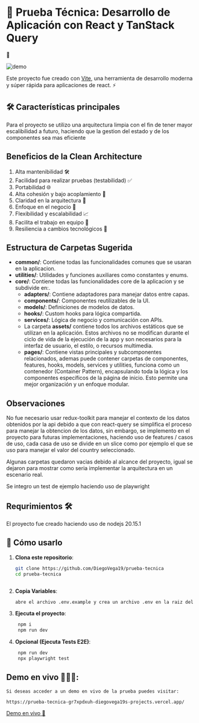 # 🚀 Prueba Técnica: Desarrollo de Aplicación con React y TanStack Query
 🌟
 
 ![demo](https://github.com/user-attachments/assets/4e4f1454-691f-4094-999f-6f5f0b87d311)


Este proyecto fue creado con [Vite](https://vitejs.dev), una herramienta de desarrollo moderna y súper rápida para aplicaciones de react. ⚡

## 🛠️ Características principales

 Para el proyecto se utilizo una arquitectura limpia con el fin de tener mayor escalibilidad a futuro, haciendo que la gestion del estado y de los componentes  sea mas eficiente

## Beneficios de la Clean Architecture



1. Alta mantenibilidad 🛠️  
3. Facilidad para realizar pruebas (testabilidad) ✅  
4. Portabilidad 🌐  
5. Alta cohesión y bajo acoplamiento 🤝  
6. Claridad en la arquitectura 🧠  
7. Enfoque en el negocio 💼  
8. Flexibilidad y escalabilidad 📈  
9. Facilita el trabajo en equipo 🤲  
10. Resiliencia a cambios tecnológicos 🔄  


## Estructura de Carpetas Sugerida
- **common/**: Contiene todas las funcionalidades comunes que se usaran en la aplicacion.
- **utilities/**: Utilidades y funciones auxiliares como constantes y enums.
- **core/**: Contiene todas las funcionalidades core de la aplicacion y se subdivide en:.
    - **adapters/**: Contiene adaptadores para manejar datos entre capas.
    - **components/**: Componentes reutilizables de la UI.
    - **models/**: Definiciones de modelos de datos.
    - **hooks/**: Custom hooks para lógica compartida.
    - **services/**: Lógica de negocio y comunicación con APIs.
    - La carpeta **assets/** contiene todos los archivos estáticos que se utilizan en la aplicación. Estos archivos no se modifican durante el ciclo de vida de la ejecución de la app y son necesarios para la interfaz de usuario, el estilo, o recursos multimedia. 
    - **pages/**: Contiene vistas principales y subcomponentes relacionados, ademas puede contener carpetas de componentes, features, hooks, models, services y utilities, funciona como un contenedor (Container Pattern), encapsulando toda la lógica y los componentes específicos de la página de inicio. Esto permite una mejor organización y un enfoque modular.



## Observaciones

No fue necesario usar redux-toolkit para manejar el contexto de los datos obtenidos por la api debido a que con react-query se simplifica el proceso para manejar la obtencion de los datos, sin embargo, se implemento en el proyecto  para futuras implementaciones, haciendo uso de features  / casos de uso, cada casa de uso se divide en un slice como por ejemplo el que se uso para manejar el valor del country seleccionado.

Algunas carpetas quedaron vacias debido al alcance del proyecto, igual se dejaron para mostrar como seria implementar la arquitectura en un escenario real.

Se integro un test de ejemplo haciendo uso de playwright

## Requrimientos 🛠️

El proyecto fue creado haciendo uso de nodejs 20.15.1

## 🚀 Cómo usarlo

1. **Clona este repositorio**:
   ```bash
   git clone https://github.com/DiegoVega19/prueba-tecnica
   cd prueba-tecnica



2. **Copia Variables**:
   ```bash
   abre el archivo .env.example y crea un archivo .env en la raiz del proyecto pega la variable VITE_API_BASE_URL la cual contiene la url de la api

3. **Ejecuta el proyecto**:
   ```bash
    npm i
    npm run dev

3. **Opcional (Ejecuta Tests E2E)**:
   ```bash
    npm run dev
    npx playwright test

##  **Demo en vivo 🚀🚀🚀**:

   ```
   Si deseas acceder a un demo en vivo de la prueba puedes visitar:
   
   https://prueba-tecnica-gr7xpdxuh-diegovega19s-projects.vercel.app/
   ```

   [Demo en vivo 🚀](https://prueba-tecnica-gr7xpdxuh-diegovega19s-projects.vercel.app/)
